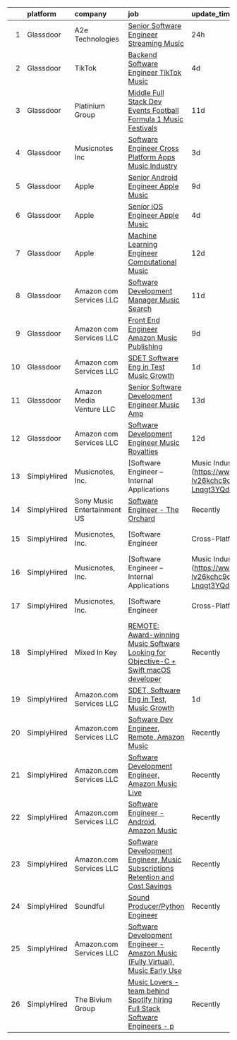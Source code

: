 

|    | platform    | company                     | job                                                                                                                                                                                                                                                                                                                                                                                                                                                                                                                                                                                                                                                                                                                                                                                                                                                                                                                                                                                                                                                                                                                                                                                                                                                                                                                                                                       | update_time   | location                   |
|---:|:------------|:----------------------------|:--------------------------------------------------------------------------------------------------------------------------------------------------------------------------------------------------------------------------------------------------------------------------------------------------------------------------------------------------------------------------------------------------------------------------------------------------------------------------------------------------------------------------------------------------------------------------------------------------------------------------------------------------------------------------------------------------------------------------------------------------------------------------------------------------------------------------------------------------------------------------------------------------------------------------------------------------------------------------------------------------------------------------------------------------------------------------------------------------------------------------------------------------------------------------------------------------------------------------------------------------------------------------------------------------------------------------------------------------------------------------|:--------------|:---------------------------|
|  1 | Glassdoor   | A2e Technologies            | [Senior Software Engineer  Streaming Music ](https://www.glassdoor.com/partner/jobListing.htm?pos=112&ao=1136043&s=58&guid=00000182a04e9fb39e2e8d337c0ccb3a&src=GD_JOB_AD&t=SR&vt=w&ea=1&cs=1_fcd77bce&cb=1660546883725&jobListingId=1008070692080&jrtk=3-0-1gag4t7v1jcb0801-1gag4t7vki4l4800-d22245dfa3e12a86-)                                                                                                                                                                                                                                                                                                                                                                                                                                                                                                                                                                                                                                                                                                                                                                                                                                                                                                                                                                                                                                                          | 24h           | Seattle, WA                |
|  2 | Glassdoor   | TikTok                      | [Backend Software Engineer   TikTok Music](https://www.glassdoor.com/partner/jobListing.htm?pos=107&ao=1136043&s=58&guid=00000182a04e9fb39e2e8d337c0ccb3a&src=GD_JOB_AD&t=SR&vt=w&cs=1_9c13a560&cb=1660546883725&jobListingId=1008065046365&jrtk=3-0-1gag4t7v1jcb0801-1gag4t7vki4l4800-ecb656070aca98b9-)                                                                                                                                                                                                                                                                                                                                                                                                                                                                                                                                                                                                                                                                                                                                                                                                                                                                                                                                                                                                                                                                 | 4d            | Mountain View, CA          |
|  3 | Glassdoor   | Platinium Group             | [Middle Full Stack Dev   Events  Football  Formula 1  Music Festivals    ](https://www.glassdoor.com/partner/jobListing.htm?pos=109&ao=1136043&s=58&guid=00000182a04e9fb39e2e8d337c0ccb3a&src=GD_JOB_AD&t=SR&vt=w&cs=1_b49a1785&cb=1660546883725&jobListingId=1008049379681&jrtk=3-0-1gag4t7v1jcb0801-1gag4t7vki4l4800-49fd4225bf218689-)                                                                                                                                                                                                                                                                                                                                                                                                                                                                                                                                                                                                                                                                                                                                                                                                                                                                                                                                                                                                                                 | 11d           | Monaco, CA                 |
|  4 | Glassdoor   | Musicnotes  Inc             | [Software Engineer   Cross Platform Apps   Music Industry](https://www.glassdoor.com/partner/jobListing.htm?pos=101&ao=1110586&s=58&guid=00000182a04e9fb39e2e8d337c0ccb3a&src=GD_JOB_AD&t=SR&vt=w&ea=1&cs=1_153da4af&cb=1660546883724&jobListingId=1008067368242&cpc=D2F1DE17EE1F43B9&jrtk=3-0-1gag4t7v1jcb0801-1gag4t7vki4l4800-e171e5a85bb6462c--6NYlbfkN0AzOvrGu_UugWgn3GqKRF9Dlu_Ew02IZ-2nOt7BxrJX_T9UyePuI4_eSA9dYE24Ro-DFYisjcrrJvnhkC_jcplk_fuPq1eQhYKVGE5Yr45F8QB9Fb0xbh6VTVKyPOCp_L9i2wi79_pybUfwGBDH2ZiKUA5hML8qZIM2-j4Va3zVneCVXGMXCBsvE2VvOh0Jj7Boz7tCzpzbMBirazNgDnoPmqX0-lLPbW9V0Qp4j42n99eejnSMSYTur9PlgR6qTF0OjhCFu_jtOffWxMWUqOgEnHoo2shD7cl0qhJj7YxXiUzp6lbDApLstWqq9LahmBTV_Bg_2K8xb3yQIFaVGNb3JCIx-0p9YYiRE2W3N_ECs-gj9qhBnoXjKH0xZeMWwMckgnvAwauSiEbrQQoKe-3ACkYZ4nkvzX6ORden6suno7vN8zm_OMT9fXDhDMUE-StOf_biADkrngLBGjaJ_Q3jJoDPontdLSgSUqAc2lxkhoraEp8cJJ8hV_3hqNSx0-c%3D)                                                                                                                                                                                                                                                                                                                                                                                                                                                                         | 3d            | Remote                     |
|  5 | Glassdoor   | Apple                       | [Senior Android Engineer   Apple Music](https://www.glassdoor.com/partner/jobListing.htm?pos=103&ao=1110586&s=58&guid=00000182a04e9fb39e2e8d337c0ccb3a&src=GD_JOB_AD&t=SR&vt=w&cs=1_685bb5eb&cb=1660546883724&jobListingId=1008054989941&cpc=3BA4CE39D5B5DEF5&jrtk=3-0-1gag4t7v1jcb0801-1gag4t7vki4l4800-0bbe2ed6be62edf2--6NYlbfkN0BvKrLyj5gPmtZO9T8euul8TCxuuKNOtzRJOomxnwSEodTz2Bc-sPZlC5mDe-NOaJjYIQikQ9Ep4RLc8wJ2_dX3-DNh-dZ7ARMzaFjfAi5P0eLetelJkasFemS7nkAfmwzmrU9fz-LfME7nABWVTzHOZ_B_y7zl37d73qbUVgo9YiFV8h5FNUNDkaJ_Bqww1bIppNjRBUxk9uXcA79EdBVFXYjMmavBjrgmduVgMqznFHptHC551IeF1B7lkDbz1Swx9s32t1AjpgY9mhs1VbiTG-r_hsfDRhqd_cZMLGdesf10Ys0kcRaGC5WRJcGNDtUB8XCXBkxWT_bLSwZDTx0kKAm7H_Cmj_JVwXHkXNrjAKa4WWsIVEqeNseTIIxZZBe50aTrHADrVr4kbD18RKST-B8NAW5426BaI0sTTQYmGTMp-h1Q-adJgbSJ3eUYWs245pfjvLkF1Mr8e9Rmb3OAFEc0q1LwiaDnOjn-YCGjSYbsw8-CB8Ne4ayf2cHptuNypPZsvR0V8xoeJQsIT4tZjubw1d5BvcVc5CO52a6nd6IpKa8B6L4zefTZBmgYbcIceJ7AU0w3gcko3g76i4R6sqG2iUJ_WTSEOvVElQzlt4DDWG_Wll3GuJtwWi0_UzPNBNYq4Np_W2JLTcmhgVs_nbCeWvJcBsE4GZmtYt0x3PDyUCWcqr3kKUklVa6B4KQMZc3NYyCQPeFFdIlB0XpCLD6PpOAvkLhFxHCAomiJnGWbAj3E-lwwunN767sdokIeVHR5awApBhenMTEiOLn4saTlDz5Z9c5FxvLq2PnfAaD_B9jFrfBDkueLj2wi1USO8SDjM5lsZFJGzAQb_K_aRhex9FKBslqgLCeDPF9VJzkoNFEd6LGmsXy_0x3xznM-fZsfXYUMwvHONcTxTZKEiVe6ardGR0g9mBxD5oRtOFnAEQobpl_jZB8Ab9Djq9ldv9rmW8jK96u4QL7Lzkn27o110CXNG7M%3D) | 9d            | San Diego, CA              |
|  6 | Glassdoor   | Apple                       | [Senior iOS Engineer   Apple Music](https://www.glassdoor.com/partner/jobListing.htm?pos=102&ao=1110586&s=58&guid=00000182a04e9fb39e2e8d337c0ccb3a&src=GD_JOB_AD&t=SR&vt=w&cs=1_92a0e787&cb=1660546883724&jobListingId=1008064549089&cpc=2CAED5C921A5F994&jrtk=3-0-1gag4t7v1jcb0801-1gag4t7vki4l4800-7c3ed05e2b57e801--6NYlbfkN0BvKrLyj5gPmtZO9T8euul8TCxuuKNOtzRJOomxnwSEodTz2Bc-sPZlFpP0h5lDivpYKMBYJ4r5YsqMzYy8kxwqICeM5GQPVqtgxPbhR42n8DHIt0nX2gK3mbqQYP9kE-qW2Da6t10htjSS06NJXI98hAHwgGDauF4BK7uFs0mVMYK8VCijTH7rtY3piKSI694pDQwQXx0p-3NQNJqmCJrj_SKf7HqoARZALJKx9INIWi0BTt0TJRwre_QwZGkadX4lDWi2kd7neoofsQ1hNZP7C2JlmbE5i47UpOl8kj-GS6PEaCY84fD0USS_RcinrnDMk7A5XVbTqLzhRLM5a9Gmz6sM7w4hAM5JZ-5PkrO1f_bpZX6qYjxwLIi4QqXMwqlfxgwPwrbPfEq3heYacQNT_HDSghkbFkfxV3dzFHvXT1h7dzolWdejPqDJCgD6eeEPlU7zM_4VkL-nn2EmiajAvOrxyvv3aW1Cbr_mu_bwfA6WZuw4mwkrDkTFu3Y1raqdHgu8xw7ObkXNz1yZklBYgQDwFKX6f4gsMJ_VwWUbMbomCQ59l3aeL6nbOJXN_mQcRucpnYdEfCfPBM6KkpJET3rPn5nKve8CfQ_Tojgi06L5Co6PNkaAn0B8bJQbaV8KqRyn-er8CbWuaplxuJ2dbLUhQffjvwGf203SSNQC38m99VhRsldSW7YbnhEc5YSrFDjaxS4N3j6SWhIEl-q3PGEkqUhJy59k3FMdypoB1fRhktFHheCaFTAHW1p9kzSNY5jsLul4j_Ws8fX66dD-3csIHbLeO2YxTVL2gz7Z5uRQP89aAAX7STwjz6ZLng92vnPkbAY1C2wR-iWZDmWdT_VdfVS_BUuI7vIq8GPzCo2guDcodwz17K_vbipntT2kHBLgfrJZl1XIkpda_rcmuTdTutQZCYfvyU05iEidh3bCi5fhAQPhNoWoOS2Vp-DdUw9S39PLe0zT89xrDz9R)                   | 4d            | New York, NY               |
|  7 | Glassdoor   | Apple                       | [Machine Learning Engineer  Computational Music](https://www.glassdoor.com/partner/jobListing.htm?pos=104&ao=1136043&s=58&guid=00000182a04e9fb39e2e8d337c0ccb3a&src=GD_JOB_AD&t=SR&vt=w&cs=1_0899a8cd&cb=1660546883725&jobListingId=1008049061568&jrtk=3-0-1gag4t7v1jcb0801-1gag4t7vki4l4800-4f513298a406a298-)                                                                                                                                                                                                                                                                                                                                                                                                                                                                                                                                                                                                                                                                                                                                                                                                                                                                                                                                                                                                                                                           | 12d           | Portland, OR               |
|  8 | Glassdoor   | Amazon com Services LLC     | [Software Development Manager  Music Search](https://www.glassdoor.com/partner/jobListing.htm?pos=108&ao=1136043&s=58&guid=00000182a04e9fb39e2e8d337c0ccb3a&src=GD_JOB_AD&t=SR&vt=w&cs=1_9d96dde3&cb=1660546883725&jobListingId=1008049353961&jrtk=3-0-1gag4t7v1jcb0801-1gag4t7vki4l4800-9ab4fdba88da462b-)                                                                                                                                                                                                                                                                                                                                                                                                                                                                                                                                                                                                                                                                                                                                                                                                                                                                                                                                                                                                                                                               | 11d           | San Francisco, CA          |
|  9 | Glassdoor   | Amazon com Services LLC     | [Front End Engineer  Amazon Music Publishing](https://www.glassdoor.com/partner/jobListing.htm?pos=106&ao=1136043&s=58&guid=00000182a04e9fb39e2e8d337c0ccb3a&src=GD_JOB_AD&t=SR&vt=w&cs=1_8d690d5d&cb=1660546883725&jobListingId=1008054946280&jrtk=3-0-1gag4t7v1jcb0801-1gag4t7vki4l4800-c4bf362ca12caeb6-)                                                                                                                                                                                                                                                                                                                                                                                                                                                                                                                                                                                                                                                                                                                                                                                                                                                                                                                                                                                                                                                              | 9d            | San Francisco, CA          |
| 10 | Glassdoor   | Amazon com Services LLC     | [SDET  Software Eng in Test  Music Growth](https://www.glassdoor.com/partner/jobListing.htm?pos=105&ao=1136043&s=58&guid=00000182a04e9fb39e2e8d337c0ccb3a&src=GD_JOB_AD&t=SR&vt=w&cs=1_43f8b3c4&cb=1660546883725&jobListingId=1008069543759&jrtk=3-0-1gag4t7v1jcb0801-1gag4t7vki4l4800-01ef90ed90cfbf63-)                                                                                                                                                                                                                                                                                                                                                                                                                                                                                                                                                                                                                                                                                                                                                                                                                                                                                                                                                                                                                                                                 | 1d            | Remote                     |
| 11 | Glassdoor   | Amazon Media Venture LLC    | [Senior Software Development Engineer   Music  Amp ](https://www.glassdoor.com/partner/jobListing.htm?pos=111&ao=1136043&s=58&guid=00000182a04e9fb39e2e8d337c0ccb3a&src=GD_JOB_AD&t=SR&vt=w&cs=1_2d13af21&cb=1660546883725&jobListingId=1008045134206&jrtk=3-0-1gag4t7v1jcb0801-1gag4t7vki4l4800-55995c7b18d72c8f-)                                                                                                                                                                                                                                                                                                                                                                                                                                                                                                                                                                                                                                                                                                                                                                                                                                                                                                                                                                                                                                                       | 13d           | Colorado                   |
| 12 | Glassdoor   | Amazon com Services LLC     | [Software Development Engineer  Music Royalties](https://www.glassdoor.com/partner/jobListing.htm?pos=110&ao=1136043&s=58&guid=00000182a04e9fb39e2e8d337c0ccb3a&src=GD_JOB_AD&t=SR&vt=w&cs=1_c8488638&cb=1660546883725&jobListingId=1008048013675&jrtk=3-0-1gag4t7v1jcb0801-1gag4t7vki4l4800-aa597572b231471c-)                                                                                                                                                                                                                                                                                                                                                                                                                                                                                                                                                                                                                                                                                                                                                                                                                                                                                                                                                                                                                                                           | 12d           | Culver City, CA            |
| 13 | SimplyHired | Musicnotes, Inc.            | [Software Engineer – Internal Applications | Music Industry](https://www.simplyhired.com/job/CJj4BR8cQSu-lv26kchc9c99R6mB050UHH-Lnqgt3YQdfFX2vFlL3A?q=music+developer)                                                                                                                                                                                                                                                                                                                                                                                                                                                                                                                                                                                                                                                                                                                                                                                                                                                                                                                                                                                                                                                                                                                                                                                                    | 4d            | Remote                     |
| 14 | SimplyHired | Sony Music Entertainment US | [Software Engineer - The Orchard](https://www.simplyhired.com/job/lLmtnOo3i-fScmRIN2RWmPONF8SVB7OqINdiRc8dqVhKowN-9Wv9Aw?q=music+developer)                                                                                                                                                                                                                                                                                                                                                                                                                                                                                                                                                                                                                                                                                                                                                                                                                                                                                                                                                                                                                                                                                                                                                                                                                               | Recently      | New York State +1 location |
| 15 | SimplyHired | Musicnotes, Inc.            | [Software Engineer | Cross-Platform Apps | Music Industry](https://www.simplyhired.com/job/k8E4fg8SWWqgvPsk4kBA2CqJDhhUZAmYysUfvRGHibz7cVQEY9wzyw?q=music+developer)                                                                                                                                                                                                                                                                                                                                                                                                                                                                                                                                                                                                                                                                                                                                                                                                                                                                                                                                                                                                                                                                                                                                                                                                      | 3d            | Remote                     |
| 16 | SimplyHired | Musicnotes, Inc.            | [Software Engineer – Internal Applications | Music Industry](https://www.simplyhired.com/job/CJj4BR8cQSu-lv26kchc9c99R6mB050UHH-Lnqgt3YQdfFX2vFlL3A?q=music+developer)                                                                                                                                                                                                                                                                                                                                                                                                                                                                                                                                                                                                                                                                                                                                                                                                                                                                                                                                                                                                                                                                                                                                                                                                    | 4d            | Remote                     |
| 17 | SimplyHired | Musicnotes, Inc.            | [Software Engineer | Cross-Platform Apps | Music Industry](https://www.simplyhired.com/job/k8E4fg8SWWqgvPsk4kBA2CqJDhhUZAmYysUfvRGHibz7cVQEY9wzyw?q=music+developer)                                                                                                                                                                                                                                                                                                                                                                                                                                                                                                                                                                                                                                                                                                                                                                                                                                                                                                                                                                                                                                                                                                                                                                                                      | 3d            | Remote                     |
| 18 | SimplyHired | Mixed In Key                | [REMOTE: Award-winning Music Software Looking for Objective-C + Swift macOS developer](https://www.simplyhired.com/job/hp01aCVdwM9hovpsfWt-nTSQSiUrrYDI2aQZ3w5x5T-YN0cNGt-cJw?q=music+developer)                                                                                                                                                                                                                                                                                                                                                                                                                                                                                                                                                                                                                                                                                                                                                                                                                                                                                                                                                                                                                                                                                                                                                                          | Recently      | Miami, FL                  |
| 19 | SimplyHired | Amazon.com Services LLC     | [SDET, Software Eng in Test, Music Growth](https://www.simplyhired.com/job/ObPpG_RACzDxjryz42thbD9VBqbeE25uTFWbpbNcSbokmZEq549Jiw?q=music+developer)                                                                                                                                                                                                                                                                                                                                                                                                                                                                                                                                                                                                                                                                                                                                                                                                                                                                                                                                                                                                                                                                                                                                                                                                                      | 1d            | Remote                     |
| 20 | SimplyHired | Amazon.com Services LLC     | [Software Dev Engineer, Remote, Amazon Music](https://www.simplyhired.com/job/fv1Jkhm-7Q9Y6Y72X8w4OEhPK9EikT2ojLeD05ZDq4MN3uzS4Nn5hw?q=music+developer)                                                                                                                                                                                                                                                                                                                                                                                                                                                                                                                                                                                                                                                                                                                                                                                                                                                                                                                                                                                                                                                                                                                                                                                                                   | Recently      | Remote                     |
| 21 | SimplyHired | Amazon.com Services LLC     | [Software Development Engineer, Amazon Music Live](https://www.simplyhired.com/job/mpgzgT6r885fjDF9t9oYbhMiUPQvAME3CQopjyPobkAI9WLjTXZnMg?q=music+developer)                                                                                                                                                                                                                                                                                                                                                                                                                                                                                                                                                                                                                                                                                                                                                                                                                                                                                                                                                                                                                                                                                                                                                                                                              | Recently      | Remote +1 location         |
| 22 | SimplyHired | Amazon.com Services LLC     | [Software Engineer - Android, Amazon Music](https://www.simplyhired.com/job/QL7uYIpBrV4RTL9wYiQtqY09L16dihC9DkkQr6UlVCKT7sEpDdPuaQ?q=music+developer)                                                                                                                                                                                                                                                                                                                                                                                                                                                                                                                                                                                                                                                                                                                                                                                                                                                                                                                                                                                                                                                                                                                                                                                                                     | Recently      | Remote +1 location         |
| 23 | SimplyHired | Amazon.com Services LLC     | [Software Development Engineer, Music Subscriptions Retention and Cost Savings](https://www.simplyhired.com/job/9h38VFyEI3JMLD0H4nqsw3pBt5h-TAtcRvMyq9CZsM-Hang_JRILeQ?q=music+developer)                                                                                                                                                                                                                                                                                                                                                                                                                                                                                                                                                                                                                                                                                                                                                                                                                                                                                                                                                                                                                                                                                                                                                                                 | Recently      | Remote +2 locations        |
| 24 | SimplyHired | Soundful                    | [Sound Producer/Python Engineer](https://www.simplyhired.com/job/fKwTfqRWVzhZJJT6yoybTUB5_pL76wxlddnu6kqy2_naoU7JVaHVBQ?q=music+developer)                                                                                                                                                                                                                                                                                                                                                                                                                                                                                                                                                                                                                                                                                                                                                                                                                                                                                                                                                                                                                                                                                                                                                                                                                                | Recently      | Remote                     |
| 25 | SimplyHired | Amazon.com Services LLC     | [Software Development Engineer - Amazon Music (Fully Virtual), Music Early Use](https://www.simplyhired.com/job/bPucS2ezOmq_euYS4yOlSlBq38iEEckibLwyk_-ViXd3MbR-kzjfrQ?q=music+developer)                                                                                                                                                                                                                                                                                                                                                                                                                                                                                                                                                                                                                                                                                                                                                                                                                                                                                                                                                                                                                                                                                                                                                                                 | Recently      | United States              |
| 26 | SimplyHired | The Bivium Group            | [Music Lovers - team behind Spotify hiring Full Stack Software Engineers - p](https://www.simplyhired.com/job/xwPIhzuTN5QU7HiZUxxulf6NVWJJFVEgQggMHrjRfTQugyKoDq1S5w?q=music+developer)                                                                                                                                                                                                                                                                                                                                                                                                                                                                                                                                                                                                                                                                                                                                                                                                                                                                                                                                                                                                                                                                                                                                                                                   | Recently      | Boston, MA                 |